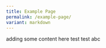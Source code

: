 ```yaml
---
title: Example Page
permalink: /example-page/
variant: markdown
---
```

adding some content here
test test abc 